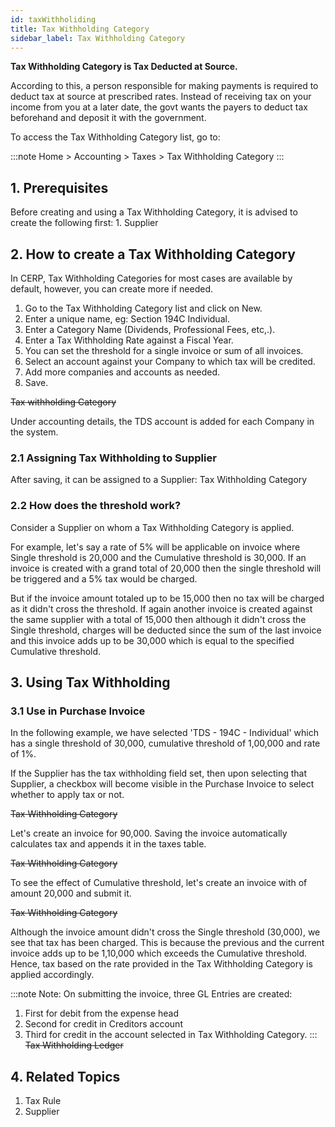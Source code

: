 ```yaml
---
id: taxWithholiding
title: Tax Withholding Category
sidebar_label: Tax Withholding Category
---
```


**Tax Withholding Category is Tax Deducted at Source.**

According to this, a person responsible for making payments is required to deduct tax at source at prescribed rates. Instead of receiving tax on your income from you at a later date, the govt wants the payers to deduct tax beforehand and deposit it with the government.

To access the Tax Withholding Category list, go to:

:::note
Home > Accounting > Taxes > Tax Withholding Category
:::

## 1. Prerequisites

Before creating and using a Tax Withholding Category, it is advised to create the following first: 1. Supplier

## 2. How to create a Tax Withholding Category

In CERP, Tax Withholding Categories for most cases are available by default, however, you can create more if needed.

1. Go to the Tax Withholding Category list and click on New.
1. Enter a unique name, eg: Section 194C Individual.
1. Enter a Category Name (Dividends, Professional Fees, etc,.).
1. Enter a Tax Withholding Rate against a Fiscal Year.
1. You can set the threshold for a single invoice or sum of all invoices.
1. Select an account against your Company to which tax will be credited.
1. Add more companies and accounts as needed.
1. Save.

~~Tax withholding Category~~

Under accounting details, the TDS account is added for each Company in the system.

### 2.1 Assigning Tax Withholding to Supplier

After saving, it can be assigned to a Supplier: Tax Withholding Category

### 2.2 How does the threshold work?

Consider a Supplier on whom a Tax Withholding Category is applied.

For example, let's say a rate of 5% will be applicable on invoice where Single threshold is 20,000 and the Cumulative threshold is 30,000. If an invoice is created with a grand total of 20,000 then the single threshold will be triggered and a 5% tax would be charged.

But if the invoice amount totaled up to be 15,000 then no tax will be charged as it didn't cross the threshold. If again another invoice is created against the same supplier with a total of 15,000 then although it didn't cross the Single threshold, charges will be deducted since the sum of the last invoice and this invoice adds up to be 30,000 which is equal to the specified Cumulative threshold.

## 3. Using Tax Withholding

### 3.1 Use in Purchase Invoice

In the following example, we have selected 'TDS - 194C - Individual' which has a single threshold of 30,000, cumulative threshold of 1,00,000 and rate of 1%.

If the Supplier has the tax withholding field set, then upon selecting that Supplier, a checkbox will become visible in the Purchase Invoice to select whether to apply tax or not.

~~Tax Withholding Category~~

Let's create an invoice for 90,000. Saving the invoice automatically calculates tax and appends it in the taxes table.

~~Tax Withholding Category~~

To see the effect of Cumulative threshold, let's create an invoice with of amount 20,000 and submit it.

~~Tax Withholding Category~~

Although the invoice amount didn't cross the Single threshold (30,000), we see that tax has been charged. This is because the previous and the current invoice adds up to be 1,10,000 which exceeds the Cumulative threshold. Hence, tax based on the rate provided in the Tax Withholding Category is applied accordingly.

:::note
Note: On submitting the invoice, three GL Entries are created:

1. First for debit from the expense head
1. Second for credit in Creditors account
1. Third for credit in the account selected in Tax Withholding Category.
   :::
   ~~Tax Withholding Ledger~~

## 4. Related Topics

1. Tax Rule
1. Supplier
